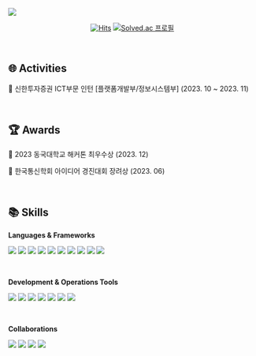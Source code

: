 <p >
    <img src="https://capsule-render.vercel.app/api?type=waving&color=E3A6AE&height=220&section=header&text=Hyeyeon's%20GitHub&fontSize=60&animation=fadeIn&fontAlign=65&fontAlignY=35&desc=developer%20&descAlignY=55&descAlign=88&fontColor=fff"/>
</p>

<div align=center>
    
[![Hits](https://hits.seeyoufarm.com/api/count/incr/badge.svg?url=https%3A%2F%2Fgithub.com%2Fhyeyeonismm%2Fhit-counter&count_bg=%2379C83D&title_bg=%23555555&icon=&icon_color=%23E7E7E7&title=hits&edge_flat=false)](https://hits.seeyoufarm.com)
    [![Solved.ac
프로필](http://mazassumnida.wtf/api/mini/generate_badge?boj=hyeyeonismm)](https://solved.ac/hyeyeonismm)
</div>


<br/>

## 🌐 Activities

📌 신한투자증권 ICT부문 인턴 [플랫폼개발부/정보시스템부] (2023. 10 ~ 2023. 11)

<br/>

## 🏆 Awards

🥇 2023 동국대학교 해커톤 최우수상 (2023. 12)

🥇 한국통신학회 아이디어 경진대회 장려상 (2023. 06)



<br/>

## 📚 Skills

 __Languages & Frameworks__
  
  <img src="https://img.shields.io/badge/Javascript-F7DF1E?style=flat-square&logo=Javascript&logoColor=white"> <img src="https://img.shields.io/badge/React-61DAFB?style=flat-square&logo=React&logoColor=white"> <img src="https://img.shields.io/badge/Python-3776AB?style=flat-square&logo=Python&logoColor=white">
  <img src="https://img.shields.io/badge/Typescript-3178C6?style=flat-square&logo=Typescript&logoColor=white"/>
  <img src="https://img.shields.io/badge/ReactNative-61DAFB?style=flat-square&logo=React&logoColor=white">
  <img src="https://img.shields.io/badge/Flutter-02569B?style=flat-square&logo=flutter&logoColor=white"/>
  <img src="https://img.shields.io/badge/Next.js-000000?style=flat-square&logo=Next.js&logoColor=white"/>
  <img src="https://img.shields.io/badge/C++-00599C?style=flat-square&logo=C%2B%2B&logoColor=white"/>
  <img src="https://img.shields.io/badge/C-A8B9CC?style=flat-square&logo=C&logoColor=white">
  <img src="https://img.shields.io/badge/Spring Boot-6DB33F?style=flat-square&logo=Spring Boot&logoColor=white">
  

<br/>


__Development & Operations Tools__

  <img src="https://img.shields.io/badge/Linux-FCC624?style=flat-square&logo=Linux&logoColor=white"> <img src="https://img.shields.io/badge/Amazon AWS-232F3E?style=flat-square&logo=Amazon AWS&logoColor=white">
  <img src="https://img.shields.io/badge/Docker-2496ED?style=flat-square&logo=Docker&logoColor=white">
  <img src="https://img.shields.io/badge/MySQL-4479A1?style=flat-square&logo=MySQL&logoColor=white">
  <img src='https://img.shields.io/badge/Visual%20Studio%20Code-0078d7.svg?style=flat-sqaure&logo=visual-studio-code&logoColor=white'>
  <img src='https://img.shields.io/badge/Ubuntu-E95420?style=lat-square&logo=ubuntu&logoColor=white'>
  <img src='https://img.shields.io/badge/jenkins-%232C5263.svg?style=flat-square&logo=jenkins&logoColor=white'>


<br/>

__Collaborations__

  <img src="https://img.shields.io/badge/Figma-F24E1E?style=flat-square&logo=Figma&logoColor=white"> <img src="https://img.shields.io/badge/Github-181717?style=flat-square&logo=Github&logoColor=white">
  <img src='https://img.shields.io/badge/jira-%230A0FFF.svg?style=flat-square&logo=jira&logoColor=white'>
  <img src='https://img.shields.io/badge/Slack-4A154B?style=flat-square&logo=slack&logoColor=white'>











